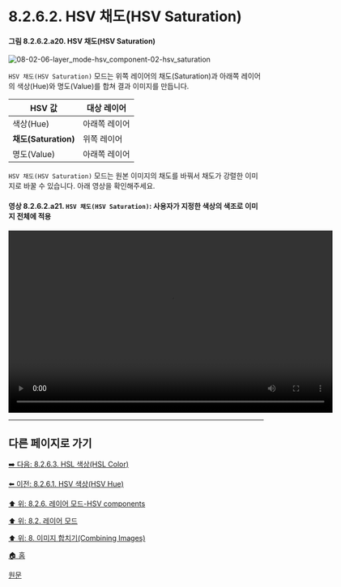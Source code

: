 # 8.2.6.2. HSV 채도(HSV Saturation)
#### 그림 8.2.6.2.a20. HSV 채도(HSV Saturation)
![08-02-06-layer_mode-hsv_component-02-hsv_saturation](https://github.com/wonder13662/gimp/assets/15767104/c8e20a44-4b38-496f-aa21-f9d8920555b2)

`HSV 채도(HSV Saturation)` 모드는 위쪽 레이어의 채도(Saturation)과 아래쪽 레이어의 색상(Hue)와 명도(Value)를 합쳐 결과 이미지를 만듭니다.

|HSV 값|대상 레이어|
|---|---|
|색상(Hue)|아래쪽 레이어|
|**채도(Saturation)**|위쪽 레이어|
|명도(Value)|아래쪽 레이어|

`HSV 채도(HSV Saturation)` 모드는 원본 이미지의 채도를 바꿔서 채도가 강렬한 이미지로 바꿀 수 있습니다. 아래 영상을 확인해주세요.

#### 영상 8.2.6.2.a21. `HSV 채도(HSV Saturation)`: 사용자가 지정한 색상의 색조로 이미지 전체에 적용
<video controls="controls" width="640" height="360" src="https://github.com/wonder13662/gimp/assets/15767104/139b27e7-95a1-493e-a1ed-5544173f136c"></video>

***

## 다른 페이지로 가기

[➡️ 다음: 8.2.6.3. HSL 색상(HSL Color)](./08-02-06-03-hsl_color.md)

[⬅️ 이전: 8.2.6.1. HSV 색상(HSV Hue)](./08-02-06-01-hsv_hue.md)

[⬆️ 위: 8.2.6. 레이어 모드-HSV components](./08-02-06-00-hsv-components-layer-modes.md)

[⬆️ 위: 8.2. 레이어 모드](./08-02-00-layer_modes.md)

[⬆️ 위: 8. 이미지 합치기(Combining Images)](./08-00-combining-images.md)

[🏠 홈](./00-home.md)

[원문](https://docs.gimp.org/2.10/ko/layer-mode-group-hsv.html#layer-mode-hsv-saturation)
